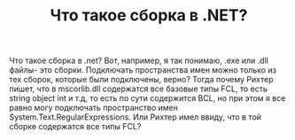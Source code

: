 ﻿---
title: "Что такое сборка в .NET?"
se.owner.user_id: 282906
se.owner.display_name: "Марк Павлович"
se.owner.link: "https://ru.stackoverflow.com/users/282906/%d0%9c%d0%b0%d1%80%d0%ba-%d0%9f%d0%b0%d0%b2%d0%bb%d0%be%d0%b2%d0%b8%d1%87"
se.link: "https://ru.stackoverflow.com/questions/910851/%d0%a7%d1%82%d0%be-%d1%82%d0%b0%d0%ba%d0%be%d0%b5-%d1%81%d0%b1%d0%be%d1%80%d0%ba%d0%b0-%d0%b2-net"
se.question_id: 910851
se.post_type: question
se.score: 2
---
<p>Что такое сборка в .net?
Вот, например, я так понимаю, .exe или .dll  файлы- это сборки. Подключать пространства имен можно только из тех сборок, которые были подключены, верно?
Тогда почему Рихтер пишет, что в mscorlib.dll содержатся все базовые типы FCL, то есть string object int и т.д, то есть по сути содержится BCL, но при этом я все равно могу подключать пространство имен System.Text.RegularExpressions. Или Рихтер имел ввиду, что в той сборке содержатся все типы FCL?</p>
